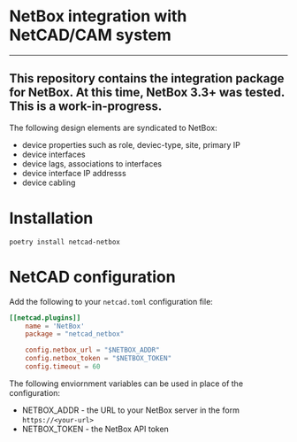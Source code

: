 # NetBox integration with NetCAD/CAM system

---
This repository contains the integration package for NetBox.  At this time,
NetBox 3.3+ was tested.  This is a work-in-progress.
---

The following design elements are syndicated to NetBox:
 * device properties such as role, deviec-type, site, primary IP
 * device interfaces
 * device lags, associations to interfaces
 * device interface IP addresss
 * device cabling

# Installation

```shell
poetry install netcad-netbox
```

# NetCAD configuration

Add the following to your `netcad.toml` configuration file:

```toml
[[netcad.plugins]]
    name = 'NetBox'
    package = "netcad_netbox"

    config.netbox_url = "$NETBOX_ADDR"
    config.netbox_token = "$NETBOX_TOKEN"
    config.timeout = 60
```

The following enviornment variables can be used in place of the configuration:

   * NETBOX_ADDR - the URL to your NetBox server in the form `https://<your-url>`
   * NETBOX_TOKEN - the NetBox API token

